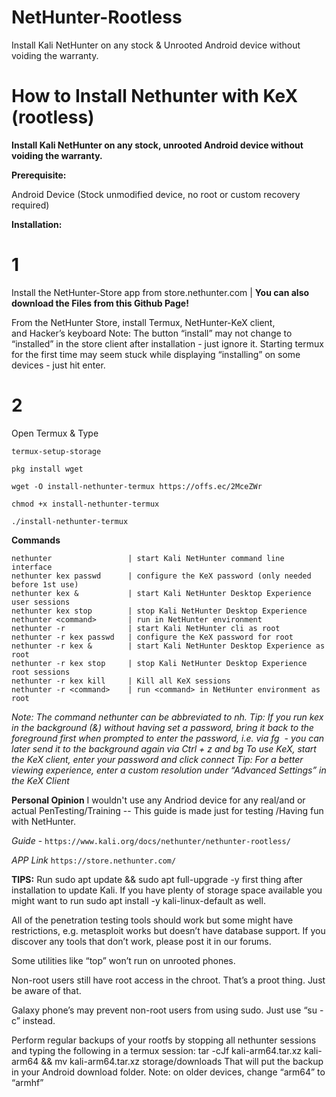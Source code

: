 # NetHunter-Rootless
Install Kali NetHunter on any stock &amp; Unrooted Android device without voiding the warranty.

<h1> How to Install Nethunter with KeX (rootless) </h1> 

__Install Kali NetHunter on any stock, unrooted Android device without voiding the warranty.__

**Prerequisite:**

Android Device (Stock unmodified device, no root or custom recovery required)



**Installation:**

# 1 
Install the NetHunter-Store app from store.nethunter.com | **You can also download the Files from this Github Page!**

From the NetHunter Store, install Termux, NetHunter-KeX client, and Hacker’s keyboard Note: The button “install” may not change to “installed” in the store client after installation - just ignore it. Starting termux for the first time may seem stuck while displaying “installing” on some devices - just hit enter.

# 2  
Open Termux & Type 
```
termux-setup-storage

pkg install wget

wget -O install-nethunter-termux https://offs.ec/2MceZWr

chmod +x install-nethunter-termux

./install-nethunter-termux
 ```
__Commands__
```
nethunter                 | start Kali NetHunter command line interface
nethunter kex passwd      | configure the KeX password (only needed before 1st use)
nethunter kex &           | start Kali NetHunter Desktop Experience user sessions
nethunter kex stop        | stop Kali NetHunter Desktop Experience
nethunter <command>       | run in NetHunter environment
nethunter -r              | start Kali NetHunter cli as root
nethunter -r kex passwd   | configure the KeX password for root
nethunter -r kex &        | start Kali NetHunter Desktop Experience as root
nethunter -r kex stop     | stop Kali NetHunter Desktop Experience root sessions
nethunter -r kex kill     | Kill all KeX sessions
nethunter -r <command>    | run <command> in NetHunter environment as root
```

*Note: The command nethunter can be abbreviated to nh. Tip: If you run kex in the background (&) without having set a password, bring it back to the foreground first when prompted to enter the password, i.e. via fg <job id> - you can later send it to the background again via Ctrl + z and bg <job id>
To use KeX, start the KeX client, enter your password and click connect Tip: For a better viewing experience, enter a custom resolution under “Advanced Settings” in the KeX Client*

__Personal Opinion__
I wouldn't use any Andriod device for any real/and or actual PenTesting/Training -- This guide is made just for testing /Having fun with NetHunter.

*Guide* - `https://www.kali.org/docs/nethunter/nethunter-rootless/`

*APP Link* `https://store.nethunter.com/`

**TIPS:**
Run sudo apt update && sudo apt full-upgrade -y first thing after installation to update Kali. If you have plenty of storage space available you might want to run sudo apt install -y kali-linux-default as well.

All of the penetration testing tools should work but some might have restrictions, e.g. metasploit works but doesn’t have database support. If you discover any tools that don’t work, please post it in our forums.

Some utilities like “top” won’t run on unrooted phones. 

Non-root users still have root access in the chroot. That’s a proot thing. Just be aware of that.

Galaxy phone’s may prevent non-root users from using sudo. Just use “su -c” instead.

Perform regular backups of your rootfs by stopping all nethunter sessions and typing the following in a termux session: tar -cJf kali-arm64.tar.xz kali-arm64 && mv kali-arm64.tar.xz storage/downloads That will put the backup in your Android download folder. Note: on older devices, change “arm64” to “armhf”
